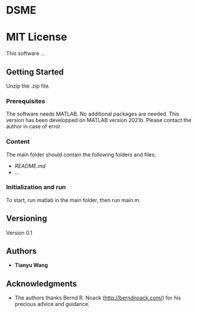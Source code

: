 # DSME
# MIT License

This software ...

## Getting Started

Unzip the .zip file.

### Prerequisites

The software needs MATLAB.
No additional packages are needed.
This version has been developped on MATLAB version 2021b.
Please contact the author in case of error.

### Content
The main folder should contain the following folders and files:
- *README.md*
- ...

### Initialization and run
To start, run matlab in the main folder, then run main.m.

## Versioning

Version 0.1 

## Authors

* **Tianyu Wang**


## Acknowledgments

* The authors thanks Bernd R. Noack (http://berndnoack.com/) for his precious advice and guidance.

